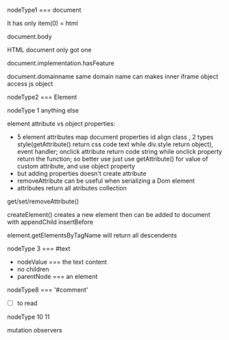 nodeType1 === document

It has only item(0) = html 

document.body 

HTML document only got one 

document.implementation.hasFeature

document.domainname same domain name can makes inner iframe object access js object



nodeType2 === Element

nodeType 1 anything else 

element attribute vs object properties:

- 5 element attributes map document properties id align class , 2 types style(getAttribute() return css code text while div.style return object), event handler; onclick attribute return code string while onclick property return the function; so better use just use getAttribute() for value of custom attribute, and use object property
- but adding properties doesn't create attribute
- removeAttribute can be useful when serializing a Dom element
- attributes return all atributes collection

get/set/removeAttribute() 

createElement() creates a new element then can be added to document with appendChild insertBefore

element.getElementsByTagName will return all descendents

nodeType 3 === #text

- nodeValue === the text content
- no children
- parentNode === an element

nodeType8 === '#comment'

- [ ] to read

nodeType 10 11



mutation observers

